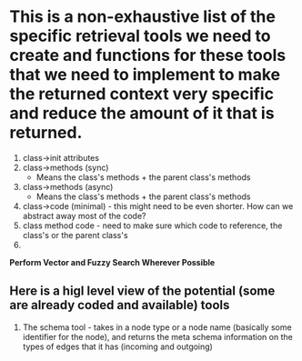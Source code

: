 # This is a non-exhaustive list of the specific retrieval tools we need to create and functions for these tools that we need to implement to make the returned context very specific and reduce the amount of it that is returned.

1. class->init attributes
2. class->methods (sync)
    * Means the class's methods + the parent class's methods
3. class->methods (async)
    * Means the class's methods + the parent class's methods
4. class->code (minimal) - this might need to be even shorter. How can we abstract away most of the code?
5. class method code - need to make sure which code to reference, the class's or the parent class's
6. 

**Perform Vector and Fuzzy Search Wherever Possible**

## Here is a higl level view of the potential (some are already coded and available) tools

1. The schema tool - takes in a node type or a node name (basically some identifier for the node), and returns the meta schema information on the types of edges that it has (incoming and outgoing)
